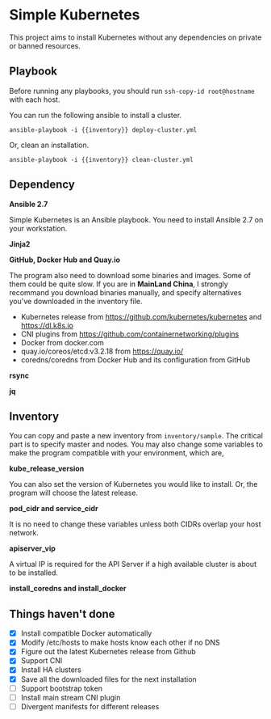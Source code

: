 # Simple Kubernetes

This project aims to install Kubernetes without any dependencies on private or banned resources.

## Playbook
Before running any playbooks, you should run `ssh-copy-id root@hostname` with each host. 

You can run the following ansible to install a cluster.

`ansible-playbook -i {{inventory}} deploy-cluster.yml`

Or, clean an installation.

`ansible-playbook -i {{inventory}} clean-cluster.yml`

## Dependency
**Ansible 2.7**

Simple Kubernetes is an Ansible playbook. You need to install Ansible 2.7 on your workstation.

**Jinja2**

**GitHub, Docker Hub and Quay.io**

The program also need to download some binaries and images. Some of them could be quite slow. If you are in **MainLand China**, I strongly recommand you download binaries manually, and specify alternatives you've downloaded in the inventory file. 

* Kubernetes release from https://github.com/kubernetes/kubernetes and https://dl.k8s.io
* CNI plugins from https://github.com/containernetworking/plugins
* Docker from docker.com
* quay.io/coreos/etcd:v3.2.18 from https://quay.io/
* coredns/coredns from Docker Hub and its configuration from GitHub

**rsync**

**jq**

## Inventory
You can copy and paste a new inventory from `inventory/sample`. The critical part is to specify master and nodes. You may also change some variables to make the program compatible with your environment, which are,

**kube_release_version**

You can also set the version of Kubernetes you would like to install. Or, the program will choose the latest release.

**pod_cidr and service_cidr**

It is no need to change these variables unless both CIDRs overlap your host network.

**apiserver_vip**

A virtual IP is required for the API Server if a high available cluster is about to be installed.

**install_coredns and install_docker**

## Things haven't done
- [x] Install compatible Docker automatically
- [x] Modify /etc/hosts to make hosts know each other if no DNS
- [x] Figure out the latest Kubernetes release from Github
- [x] Support CNI
- [x] Install HA clusters
- [x] Save all the downloaded files for the next installation
- [ ] Support bootstrap token
- [ ] Install main stream CNI plugin
- [ ] Divergent manifests for different releases